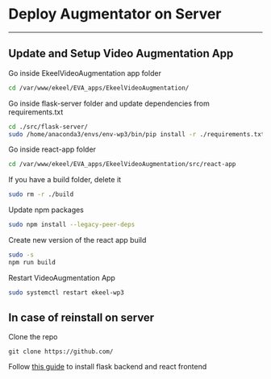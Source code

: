 # Deploy Augmentator on Server
------


## Update and Setup Video Augmentation App
Go inside EkeelVideoAugmentation app folder
```bash
cd /var/www/ekeel/EVA_apps/EkeelVideoAugmentation/
```

Go inside flask-server folder and update dependencies from requirements.txt
```bash
cd ./src/flask-server/
sudo /home/anaconda3/envs/env-wp3/bin/pip install -r ./requirements.txt
```

Go inside react-app folder
```bash
cd /var/www/ekeel/EVA_apps/EkeelVideoAugmentation/src/react-app
```

If you have a build folder, delete it
```bash
sudo rm -r ./build
```

Update npm packages
```bash
sudo npm install --legacy-peer-deps
```

Create new version of the react app build
```bash
sudo -s
npm run build
```

Restart VideoAugmentation App
```bash
sudo systemctl restart ekeel-wp3
```

## In case of reinstall on server
Clone the repo
```
git clone https://github.com/
```

Follow [this guide](install.md) to install flask backend and react frontend